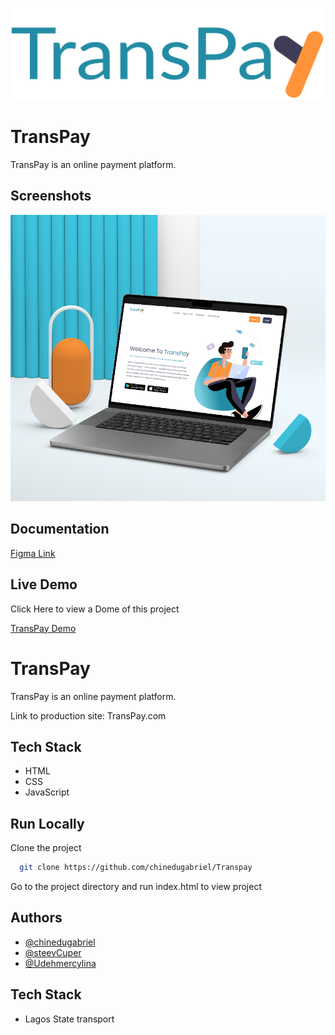 
![Logo](./transPay-logo.png)


# TransPay

TransPay is an online payment platform.


## Screenshots

![App Screenshot](./design/Screenshot-transpay.png)


## Documentation

[Figma Link](https://www.figma.com/file/zJABOP58JFsLGdeXhtI5MN/TransPay?type=design&node-id=0%3A1&mode=design&t=qPeuBLqxAatpG3Bm-1)

## Live Demo

Click Here to view a Dome of this project

[TransPay Demo](https://transpay626.netlify.app/)

# TransPay

TransPay is an online payment platform.

Link to production site: TransPay.com

## Tech Stack

- HTML
- CSS
- JavaScript



## Run Locally

Clone the project

```bash
  git clone https://github.com/chinedugabriel/Transpay
```

Go to the project directory and run index.html to view project



## Authors

- [@chinedugabriel](https://www.https://github.com/chinedugabriel)
- [@steevCuper](https://github.com/steevCuper)
- [@Udehmercylina](https://github.com/Udehmercylina)


## Tech Stack

- Lagos State transport




